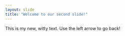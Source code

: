 ```yaml
---
layout: slide
title: "Welcome to our second slide!"
---
```

This is my new, witty text.
Use the left arrow to go back!
